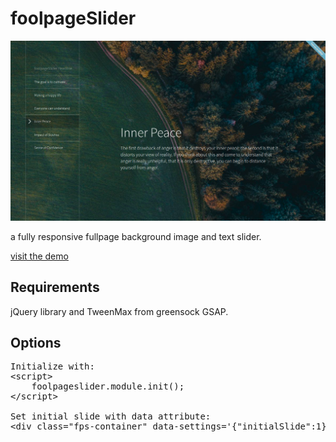 foolpageSlider
==============

![foolpageslider](screenshot_foolpageslider.png?raw=true "foolpageslider")

a fully responsive fullpage background image and text slider.

<a href="http://www.smart-sign.com/foolpageslider">visit the demo</a>

Requirements
--------------

jQuery library and TweenMax from greensock GSAP.

Options
-------

<pre>
Initialize with:
&lt;script&gt;
    foolpageslider.module.init();
&lt;/script&gt;

Set initial slide with data attribute:
&lt;div class="fps-container" data-settings='{"initialSlide":1}'&gt;
</pre>

